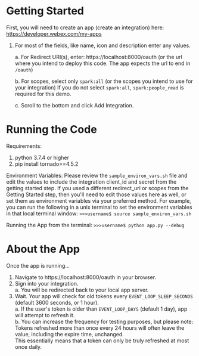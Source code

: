 # Getting Started
First, you will need to create an app (create an integration) here:
https://developer.webex.com/my-apps

1. For most of the fields, like name, icon and description enter any values.

   a. For Redirect URI(s), enter: https://localhost:8000/oauth
      (or the url where you intend to deploy this code.  The app expects the url to end in ``/oauth``)

   b. For scopes, select only ``spark:all``
      (or the scopes you intend to use for your integration)
      If you do not select ``spark:all``, ``spark:people_read`` is required for this demo.

   c. Scroll to the bottom and click Add Integration.

# Running the Code
Requirements:
1. python 3.7.4 or higher
2. pip install tornado==4.5.2

Environment Variables:
Please review the ``sample_environ_vars.sh`` file and edit the values to include the integration client_id and secret from the getting started step.  If you used a different redirect_uri or scopes from the Getting Started step, then you'll need to edit those values here as well, or set them as environment variables via your preferred method.  For example, you can run the following in a unix terminal to set the environment variables in that local terminal window:
 ``>>>username$ source sample_environ_vars.sh``
 
Running the App from the terminal:
``>>>username$ python app.py --debug``


# About the App
Once the app is running...
1. Navigate to https://localhost:8000/oauth in your browser.
2. Sign into your integration.<br>
   a. You will be redirected back to your local app server.<br>
3. Wait.  Your app will check for old tokens every ``EVENT_LOOP_SLEEP_SECONDS`` (default 3600 seconds, or 1 hour).<br>
   a. If the user's token is older than ``EVENT_LOOP_DAYS`` (default 1 day), app will attempt to refresh it.<br>
   b. You can increase the frequency for testing purposes, but please note:<br>
      Tokens refreshed more than once every 24 hours will often leave the value, including the expire time, unchanged.<br>
      This essentially means that a token can only be truly refreshed at most once daily.<br>

